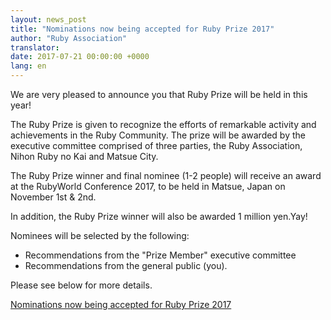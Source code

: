```yaml
---
layout: news_post
title: "Nominations now being accepted for Ruby Prize 2017"
author: "Ruby Association"
translator:
date: 2017-07-21 00:00:00 +0000
lang: en
---
```


We are very pleased to announce you that Ruby Prize will be held in this year!

The Ruby Prize is given to recognize the efforts of remarkable activity and
achievements in the Ruby Community. The prize will be awarded by the executive
committee comprised of three parties, the Ruby Association, Nihon Ruby no Kai
and Matsue City.

The Ruby Prize winner and final nominee (1-2 people) will receive an award at the
RubyWorld Conference 2017, to be held in Matsue, Japan on November 1st & 2nd.

In addition, the Ruby Prize winner will also be awarded 1 million yen.Yay!

Nominees will be selected by the following:

* Recommendations from the "Prize Member" executive committee
* Recommendations from the general public (you).

Please see below for more details.

[Nominations now being accepted for Ruby Prize 2017](http://www.ruby.or.jp/rubyprize2017/about_en.html)
